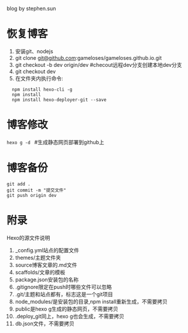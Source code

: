 blog by stephen.sun
# 恢复博客
1. 安装git、nodejs
2. git clone git@github.com:gameloses/gameloses.github.io.git
3. git checkout -b dev origin/dev #checout远程dev分支创建本地dev分支
4. git checkout dev
5. 在文件夹内执行命令:
```
  npm install hexo-cli -g
  npm install
  npm install hexo-deployer-git --save
```

# 博客修改
`hexo g -d ` #生成静态网页部署到github上
# 博客备份
```
git add .
git commit -m "提交文件"
git push origin dev
```
# 附录
   Hexo的源文件说明
1. _config.yml站点的配置文件
2. themes/主题文件夹
3. source博客文章的.md文件
4. scaffolds/文章的模板
5. package.json安装包的名称
6. .gitignore限定在push时哪些文件可以忽略
7. .git/主题和站点都有，标志这是一个git项目
8. node_modules/是安装包的目录,npm install重新生成，不需要拷贝
9. public是hexo g生成的静态网页，不需要拷贝
10. .deploy_git同上，hexo g也会生成，不需要拷贝
11. db.json文件，不需要拷贝